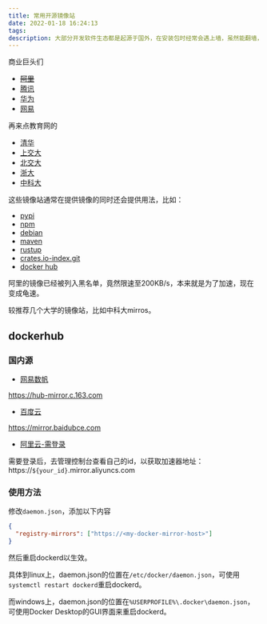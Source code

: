 ```yaml
---
title: 常用开源镜像站
date: 2022-01-18 16:24:13
tags: 
description: 大部分开发软件生态都是起源于国外，在安装包时经常会遇上墙，虽然能翻墙，但还是直连国内比较爽对么
---
```

商业巨头们
- ~~[阿里](https://developer.aliyun.com/mirror/)~~
- [腾讯](https://mirrors.cloud.tencent.com/)
- [华为](https://mirrors.huaweicloud.com/)
- [网易](https://mirrors.163.com/)

再来点教育网的
- [清华](https://mirrors.tuna.tsinghua.edu.cn/)
- [上交大](https://mirrors.sjtug.sjtu.edu.cn/)
- [北交大](https://mirror.bjtu.edu.cn/)
- [浙大](http://mirrors.zju.edu.cn/)
- [中科大](https://mirrors.ustc.edu.cn/)

这些镜像站通常在提供镜像的同时还会提供用法，比如：
- [pypi](https://mirrors.cloud.tencent.com/help/pypi.html)
- [npm](http://www.npmmirror.com/)
- [debian](https://mirrors.ustc.edu.cn/help/debian.html)
- [maven](https://mirrors.163.com/.help/maven.html)
- [rustup](https://mirrors.tuna.tsinghua.edu.cn/help/rustup/)
- [crates.io-index.git](https://mirrors.tuna.tsinghua.edu.cn/help/crates.io-index.git/)
- [docker hub](https://help.aliyun.com/document_detail/60750.html)

阿里的镜像已经被列入黑名单，竟然限速至200KB/s，本来就是为了加速，现在变成龟速。

较推荐几个大学的镜像站，比如中科大mirros。

## dockerhub

### 国内源

- [网易数帆](https://sf.163.com/help/documents/56918246390157312)

https://hub-mirror.c.163.com

- [百度云](https://cloud.baidu.com/doc/CCE/s/Yjxppt74z#%E4%BD%BF%E7%94%A8dockerhub%E5%8A%A0%E9%80%9F%E5%99%A8)

https://mirror.baidubce.com

- [阿里云-需登录](https://www.aliyun.com/product/acr)

需要登录后，去管理控制台查看自己的id，以获取加速器地址：https://`${your_id}`.mirror.aliyuncs.com

### 使用方法

修改`daemon.json`，添加以下内容
```json
{
  "registry-mirrors": ["https://<my-docker-mirror-host>"]
}
```

然后重启dockerd以生效。

具体到linux上，daemon.json的位置在`/etc/docker/daemon.json`，可使用`systemctl restart dockerd`重启dockerd。

而windows上，daemon.json的位置在`%USERPROFILE%\.docker\daemon.json`，可使用Docker Desktop的GUI界面来重启dockerd。
